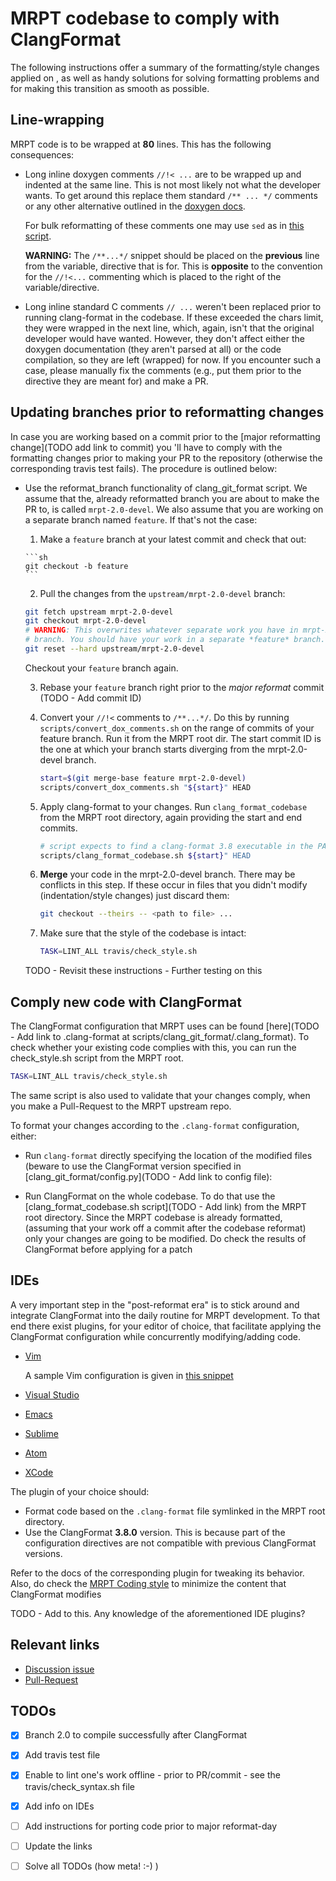 # MRPT codebase to comply with ClangFormat

The following instructions offer a summary of the formatting/style changes
applied on <TODO Add date>,
as well as handy solutions for solving formatting problems and for making this
transition as smooth as possible.

## Line-wrapping

MRPT code is to be wrapped at **80** lines. This has the following consequences:

- Long inline doxygen comments `//!< ...` are to be wrapped up and indented at
    the same line. This is not most likely not what the developer wants. To get
    around this replace them standard `/** ... */` comments or any other
    alternative outlined in the [doxygen
    docs](https://www.stack.nl/~dimitri/doxygen/manual/docblocks.html).

    For bulk reformatting of these comments one may use `sed` as in [this
    script](https://github.com/bergercookie/clang_git_format/blob/master/scripts/convert_inline_doxygen_comments.sh).

    **WARNING:** The `/**...*/` snippet should be placed on the **previous**
    line from the variable, directive that is for. This is **opposite** to the
    convention for the `//!<...` commenting which is placed to the right of the
    variable/directive.

- Long inline standard C comments `// ...` weren't  been replaced prior to
    running clang-format in the codebase. If these exceeded the chars limit,
    they were wrapped in the next line, which, again, isn't that the original
    developer would have wanted. However, they don't affect either the doxygen
    documentation (they aren't parsed at all) or the code compilation, so they
    are left (wrapped) for now. If you encounter such a case, please
    manually fix the comments (e.g., put them prior to the directive they are
    meant for) and make a PR.


## Updating branches prior to reformatting changes

In case you are working based on a commit prior to the [major reformatting
change](TODO add link to commit) you 'll have to comply with the formatting
changes prior to making your PR to the repository (otherwise the corresponding
travis test fails). The procedure is outlined below:

- Use the reformat_branch functionality of clang_git_format script. We assume
    that the, already reformatted branch you are about to make the PR to, is
    called `mrpt-2.0-devel`. We also assume that you are working on a separate
    branch named `feature`. If that's not the case:

    1. Make a `feature` branch at your latest commit and check that out:

      ```sh
      git checkout -b feature
      ```
    2. Pull the changes from the `upstream/mrpt-2.0-devel` branch:

    ```sh
    git fetch upstream mrpt-2.0-devel
    git checkout mrpt-2.0-devel
    # WARNING: This overwrites whatever separate work you have in mrpt-2.0-devel
    # branch. You should have your work in a separate *feature* branch.
    git reset --hard upstream/mrpt-2.0-devel
    ```

    Checkout your `feature` branch again.

    3. Rebase your `feature` branch right prior to the *major reformat* commit
       (TODO - Add commit ID)

    4. Convert your `//!<` comments to `/**...*/`. Do this by running
       `scripts/convert_dox_comments.sh` on the range of commits of your feature
       branch. Run it from the MRPT root dir. The start commit ID is the one at
       which your branch starts diverging from the mrpt-2.0-devel branch.

       ```sh
       start=$(git merge-base feature mrpt-2.0-devel)
       scripts/convert_dox_comments.sh "${start}" HEAD
       ```

    5. Apply clang-format to your changes. Run `clang_format_codebase` from the
       MRPT root directory, again providing the start and end commits. 

       ```sh
       # script expects to find a clang-format 3.8 executable in the PATH
       scripts/clang_format_codebase.sh ${start}" HEAD
       ```

    6. **Merge** your code in the mrpt-2.0-devel branch. There may be conflicts
       in this step. If these occur in files that you didn't modify
       (indentation/style changes) just discard them:

       ```sh
       git checkout --theirs -- <path to file> ...
       ```

    7. Make sure that the style of the codebase is intact:

       ```sh
       TASK=LINT_ALL travis/check_style.sh
       ```

    TODO - Revisit these instructions - Further testing on this

## Comply new code with ClangFormat

The ClangFormat configuration that MRPT uses can be found [here](TODO - Add
link to .clang-format at scripts/clang_git_format/.clang_format). To check
whether your existing code complies with this, you can run the check_style.sh
script from the MRPT root.

```sh
TASK=LINT_ALL travis/check_style.sh
```

The same script is also used to validate that your changes comply, when you make
a Pull-Request to the MRPT upstream repo.

To format your changes according to the `.clang-format` configuration, either:

- Run `clang-format` directly specifying the location of the modified files
    (beware to use the ClangFormat version specified in
    [clang_git_format/config.py](TODO - Add link to config file):

- Run ClangFormat on the whole codebase. To do that use the
    [clang_format_codebase.sh script](TODO - Add link) from the MRPT root
    directory. Since the MRPT codebase is already formatted, (assuming that
    your work off a commit after the codebase reformat) only your changes are
    going to be modified. Do check the results of ClangFormat before applying
    for a patch


## IDEs

A very important step in the "post-reformat era" is to stick around and
integrate ClangFormat into the daily routine for MRPT development. To that end
there exist plugins, for your editor of choice, that facilitate applying the
ClangFormat configuration while concurrently modifying/adding code.

- [Vim](https://github.com/rhysd/vim-clang-format)

    A sample Vim configuration is given in [this
    snippet](https://gist.github.com/bergercookie/9a2e96e19733b32ca55b8e2940eaba2c)

- [Visual Studio](https://marketplace.visualstudio.com/items?itemName=xaver.clang-format)
- [Emacs](https://llvm.org/svn/llvm-project/cfe/trunk/tools/clang-format/clang-format.el)
- [Sublime](https://github.com/rosshemsley/SublimeClangFormat)
- [Atom](https://atom.io/packages/formatter-clangformat)
- [XCode](https://github.com/mapbox/XcodeClangFormat)

The plugin of your choice should:

- Format code based on the `.clang-format` file symlinked in the MRPT root
    directory.
- Use the ClangFormat **3.8.0** version. This is because part of the
    configuration directives are not compatible with previous ClangFormat
    versions.

Refer to the docs of the corresponding plugin for tweaking its behavior.
Also, do check the [MRPT Coding style](https://github.com/MRPT/mrpt/blob/master/doc/MRPT_Coding_Style.md)
to minimize the content that ClangFormat modifies

TODO - Add to this. Any knowledge of the aforementioned IDE plugins?

## Relevant links

- [Discussion issue](https://github.com/MRPT/mrpt/issues/520)
- [Pull-Request](https://github.com/MRPT/mrpt/pull/556)

## TODOs

- [X] Branch 2.0 to compile successfully after ClangFormat
- [X] Add travis test file
- [X] Enable to lint one's work offline - prior to PR/commit - see the
    travis/check_syntax.sh file
- [X] Add info on IDEs
- [ ] Add instructions for porting code prior to major reformat-day
- [ ] Update the links
- [ ] Solve all TODOs (how meta! :-) )


